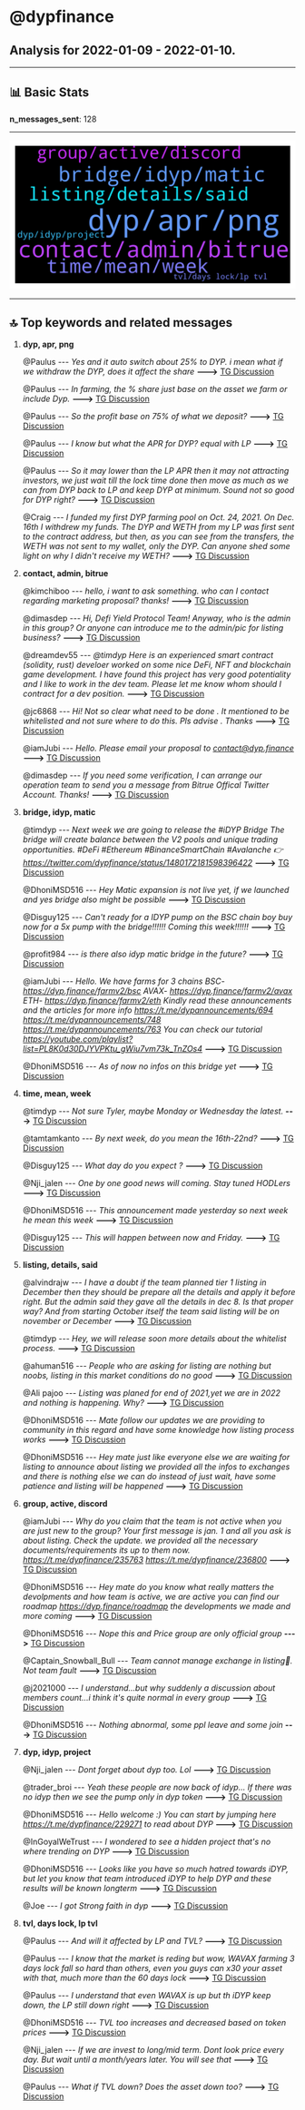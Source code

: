 # **@dypfinance**
 ## Analysis for **2022-01-09** - **2022-01-10**.

---

## 📊 **Basic Stats**

**n_messages_sent**: 128

---
![wordcloud](dypfinance_1Days_wordcloud.png)

---


## 🔝 **Top keywords and related messages**

1. **dyp, apr, png**

    @Paulus --- *Yes and it auto switch about 25% to DYP. i mean what if we withdraw the DYP, does it affect the share* **--->** [TG Discussion](https://t.me/dypfinance/238471)

    @Paulus --- *In farming, the % share just base on the asset we farm or include Dyp.* **--->** [TG Discussion](https://t.me/dypfinance/238469)

    @Paulus --- *So the profit base on 75% of what we deposit?* **--->** [TG Discussion](https://t.me/dypfinance/238473)

    @Paulus --- *I know but what the APR for DYP? equal with LP* **--->** [TG Discussion](https://t.me/dypfinance/238477)

    @Paulus --- *So it may lower than the LP APR then it may not attracting investors, we just wait till the lock time done then move as much as we can from DYP back to LP and keep DYP at minimum. Sound not so good for DYP right?* **--->** [TG Discussion](https://t.me/dypfinance/238479)

    @Craig --- *I funded my first DYP farming pool on Oct. 24, 2021. On Dec. 16th I withdrew my funds. The DYP and WETH from my LP was first sent to the contract address, but then, as you can see from the transfers, the WETH was not sent to my wallet, only the DYP. Can anyone shed some light on why I didn't receive my WETH?* **--->** [TG Discussion](https://t.me/dypfinance/238258)

2. **contact, admin, bitrue**

    @kimchiboo --- *hello, i want to ask something. who can I contact regarding marketing proposal? thanks!* **--->** [TG Discussion](https://t.me/dypfinance/238220)

    @dimasdep --- *Hi, Defi Yield Protocol Team! Anyway, who is the admin in this group? Or anyone can introduce me to the admin/pic for listing business?* **--->** [TG Discussion](https://t.me/dypfinance/238385)

    @dreamdev55 --- *@timdyp Here is an experienced smart contract (solidity, rust) develoer worked on some nice DeFi, NFT and blockchain game development. I have found this project has very good potentiality and I like to work in the dev team. Please let me know whom should I contract for a dev position.* **--->** [TG Discussion](https://t.me/dypfinance/238282)

    @jc6868 --- *Hi! Not so clear what need to be done . It mentioned to be whitelisted and not sure where to do this. Pls advise . Thanks* **--->** [TG Discussion](https://t.me/dypfinance/238487)

    @iamJubi --- *Hello. Please email your proposal to contact@dyp.finance* **--->** [TG Discussion](https://t.me/dypfinance/238388)

    @dimasdep --- *If you need some verification, I can arrange our operation team to send you a message from Bitrue Offical Twitter Account. Thanks!* **--->** [TG Discussion](https://t.me/dypfinance/238387)

3. **bridge, idyp, matic**

    @timdyp --- *Next week we are going to release the #iDYP Bridge  The bridge will create balance between the V2 pools and unique trading opportunities.  #DeFi #Ethereum #BinanceSmartChain #Avalanche  👉https://twitter.com/dypfinance/status/1480172181598396422* **--->** [TG Discussion](https://t.me/dypfinance/238219)

    @DhoniMSD516 --- *Hey Matic expansion is not live yet, if we launched and yes bridge also might be possible* **--->** [TG Discussion](https://t.me/dypfinance/238249)

    @Disguy125 --- *Can't ready for a IDYP pump on the BSC chain boy buy now for a 5x pump with the bridge!!!!!! Coming this week!!!!!!* **--->** [TG Discussion](https://t.me/dypfinance/238355)

    @profit984 --- *is there also idyp matic bridge in the future?* **--->** [TG Discussion](https://t.me/dypfinance/238248)

    @iamJubi --- *Hello. We have farms for 3 chains  BSC- https://dyp.finance/farmv2/bsc AVAX- https://dyp.finance/farmv2/avax ETH- https://dyp.finance/farmv2/eth  Kindly read these announcements and the articles for more info   https://t.me/dypannouncements/694 https://t.me/dypannouncements/748 https://t.me/dypannouncements/763  You can check our tutorial https://youtube.com/playlist?list=PL8K0d30DJYVPKtu_gWiu7vm73k_TnZOs4* **--->** [TG Discussion](https://t.me/dypfinance/238090)

    @DhoniMSD516 --- *As of now no infos on this bridge yet* **--->** [TG Discussion](https://t.me/dypfinance/238276)

4. **time, mean, week**

    @timdyp --- *Not sure Tyler, maybe Monday or Wednesday the latest.* **--->** [TG Discussion](https://t.me/dypfinance/238228)

    @tamtamkanto --- *By next week, do you mean the 16th-22nd?* **--->** [TG Discussion](https://t.me/dypfinance/238378)

    @Disguy125 --- *What day do you expect ?* **--->** [TG Discussion](https://t.me/dypfinance/238222)

    @Nji_jalen --- *One by one good news will coming. Stay tuned HODLers* **--->** [TG Discussion](https://t.me/dypfinance/238241)

    @DhoniMSD516 --- *This announcement made yesterday so next week he mean this week* **--->** [TG Discussion](https://t.me/dypfinance/238379)

    @Disguy125 --- *This will happen between now and Friday.* **--->** [TG Discussion](https://t.me/dypfinance/238358)

5. **listing, details, said**

    @alvindrajw --- *I have a doubt if the team planned tier 1 listing in December then they should be prepare all the details and apply it before right. But the admin said they gave all the details in dec 8. Is that proper way? And from starting October itself the team said listing will be on november or December* **--->** [TG Discussion](https://t.me/dypfinance/238145)

    @timdyp --- *Hey, we will release soon more details about the whitelist process.* **--->** [TG Discussion](https://t.me/dypfinance/238489)

    @ahuman516 --- *People who are asking for listing are nothing but noobs, listing in this market conditions do no good* **--->** [TG Discussion](https://t.me/dypfinance/238198)

    @Ali pajoo --- *Listing was planed for end of 2021,yet we are in 2022 and nothing is happening. Why?* **--->** [TG Discussion](https://t.me/dypfinance/238194)

    @DhoniMSD516 --- *Mate follow our updates we are providing to community in this regard and have some knowledge how listing process works* **--->** [TG Discussion](https://t.me/dypfinance/238197)

    @DhoniMSD516 --- *Hey mate just like everyone else we are waiting for listing to announce about listing we provided all the infos to exchanges and there is nothing else we can do instead of just wait, have some patience and listing will be happened* **--->** [TG Discussion](https://t.me/dypfinance/238195)

6. **group, active, discord**

    @iamJubi --- *Why do you claim that the team is not active when you are just new to the group? Your first message is jan. 1 and all you ask is about listing.  Check the update. we provided all the necessary documents/requirements its up to them now. https://t.me/dypfinance/235763  https://t.me/dypfinance/236800* **--->** [TG Discussion](https://t.me/dypfinance/238108)

    @DhoniMSD516 --- *Hey mate do you know what really matters the devolpments and how team is active, we are active you can find our roadmap https://dyp.finance/roadmap the developments we made and more coming* **--->** [TG Discussion](https://t.me/dypfinance/238115)

    @DhoniMSD516 --- *Nope this and Price group are only official group* **--->** [TG Discussion](https://t.me/dypfinance/238172)

    @Captain_Snowball_Bull --- *Team cannot manage exchange in listing🙏. Not team fault* **--->** [TG Discussion](https://t.me/dypfinance/238149)

    @j2021000 --- *I understand...but why suddenly a discussion about members count...i think it's quite normal in every group* **--->** [TG Discussion](https://t.me/dypfinance/238123)

    @DhoniMSD516 --- *Nothing abnormal, some ppl leave and some join* **--->** [TG Discussion](https://t.me/dypfinance/238122)

7. **dyp, idyp, project**

    @Nji_jalen --- *Dont forget about dyp too. Lol* **--->** [TG Discussion](https://t.me/dypfinance/238366)

    @trader_broi --- *Yeah these people are now back of idyp... If there was no idyp then we see the pump only in dyp token* **--->** [TG Discussion](https://t.me/dypfinance/238370)

    @DhoniMSD516 --- *Hello welcome :) You can start by jumping here https://t.me/dypfinance/229271 to read about DYP* **--->** [TG Discussion](https://t.me/dypfinance/238461)

    @InGoyalWeTrust --- *I wondered to see a hidden project that's no where trending on DYP* **--->** [TG Discussion](https://t.me/dypfinance/238435)

    @DhoniMSD516 --- *Looks like you have so much hatred towards iDYP, but let you know that team introduced iDYP to help DYP and these results will be known longterm* **--->** [TG Discussion](https://t.me/dypfinance/238371)

    @Joe --- *I got Strong faith in dyp* **--->** [TG Discussion](https://t.me/dypfinance/238242)

8. **tvl, days lock, lp tvl**

    @Paulus --- *And will it affected by LP and TVL?* **--->** [TG Discussion](https://t.me/dypfinance/238177)

    @Paulus --- *I know that the market is reding but wow, WAVAX farming 3 days lock fall so hard than others, even you guys can x30 your asset with that, much more than the 60 days lock* **--->** [TG Discussion](https://t.me/dypfinance/238297)

    @Paulus --- *I understand that even WAVAX is up but th iDYP keep down, the LP still down right* **--->** [TG Discussion](https://t.me/dypfinance/238183)

    @DhoniMSD516 --- *TVL too increases and decreased based on token prices* **--->** [TG Discussion](https://t.me/dypfinance/238180)

    @Nji_jalen --- *If we are invest to long/mid term. Dont look price every day. But wait until a month/years later. You will see that* **--->** [TG Discussion](https://t.me/dypfinance/238075)

    @Paulus --- *What if TVL down? Does the asset down too?* **--->** [TG Discussion](https://t.me/dypfinance/238178)

